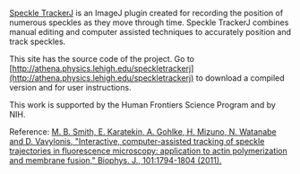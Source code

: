 [Speckle TrackerJ](http://athena.physics.lehigh.edu/speckletrackerj) is an ImageJ plugin created for recording the position of numerous speckles as they move through time.  Speckle TrackerJ combines manual editing and computer assisted techniques to accurately position and track speckles.

This site has the source code of the project. Go to [http://athena.physics.lehigh.edu/speckletrackerj](http://athena.physics.lehigh.edu/speckletrackerj) to download a compiled version and for user instructions.

This work is supported by the Human Frontiers Science Program and by NIH.

Reference: [M. B. Smith, E. Karatekin, A. Gohlke, H. Mizuno, N. Watanabe and D. Vavylonis, "Interactive, computer-assisted tracking of speckle trajectories in fluorescence microscopy: application to actin polymerization and membrane fusion," Biophys. J., 101:1794-1804 (2011).](http://www.sciencedirect.com/science/article/pii/S0006349511010587)